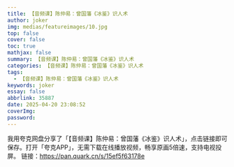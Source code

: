 ```yaml
---
title: 【音频课】陈仲易：曾国藩《冰鉴》识人术
author: joker
img: medias/featureimages/10.jpg
top: false
cover: false
toc: true
mathjax: false
summary: 【音频课】陈仲易：曾国藩《冰鉴》识人术
categories: 【音频课】陈仲易：曾国藩《冰鉴》识人术
tags:
  - 【音频课】陈仲易：曾国藩《冰鉴》识人术
keywords: joker
essay: false
abbrlink: 35887
date: 2025-04-20 23:08:52
coverImg:
password:
---
```


我用夸克网盘分享了「【音频课】陈仲易：曾国藩《冰鉴》识人术」，点击链接即可保存。打开「夸克APP」，无需下载在线播放视频，畅享原画5倍速，支持电视投屏。
链接：https://pan.quark.cn/s/15ef5f63178e
